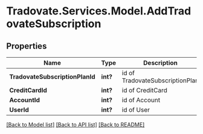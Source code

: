 # Tradovate.Services.Model.AddTradovateSubscription
## Properties

Name | Type | Description | Notes
------------ | ------------- | ------------- | -------------
**TradovateSubscriptionPlanId** | **int?** | id of TradovateSubscriptionPlan | 
**CreditCardId** | **int?** | id of CreditCard | [optional] 
**AccountId** | **int?** | id of Account | [optional] 
**UserId** | **int?** | id of User | [optional] 

[[Back to Model list]](../README.md#documentation-for-models) [[Back to API list]](../README.md#documentation-for-api-endpoints) [[Back to README]](../README.md)

